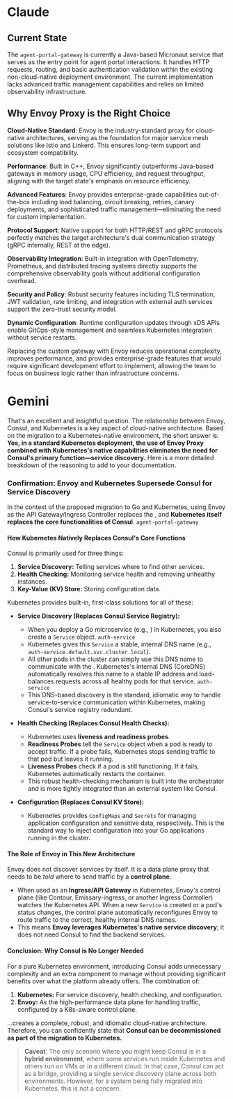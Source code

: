 # Claude

## Current State

The `agent-portal-gateway` is currently a Java-based Micronaut service that serves as the entry
point for agent portal interactions. It handles HTTP requests, routing, and basic authentication
validation within the existing non-cloud-native deployment environment. The current implementation
lacks advanced traffic management capabilities and relies on limited observability infrastructure.

## Why Envoy Proxy is the Right Choice

**Cloud-Native Standard**: Envoy is the industry-standard proxy for cloud-native architectures,
serving as the foundation for major service mesh solutions like Istio and Linkerd. This ensures
long-term support and ecosystem compatibility.

**Performance**: Built in C++, Envoy significantly outperforms Java-based gateways in memory usage,
CPU efficiency, and request throughput, aligning with the target state's emphasis on resource
efficiency.

**Advanced Features**: Envoy provides enterprise-grade capabilities out-of-the-box including load
balancing, circuit breaking, retries, canary deployments, and sophisticated traffic
management—eliminating the need for custom implementation.

**Protocol Support**: Native support for both HTTP/REST and gRPC protocols perfectly matches the
target architecture's dual communication strategy (gRPC internally, REST at the edge).

**Observability Integration**: Built-in integration with OpenTelemetry, Prometheus, and distributed
tracing systems directly supports the comprehensive observability goals without additional
configuration overhead.

**Security and Policy**: Robust security features including TLS termination, JWT validation, rate
limiting, and integration with external auth services support the zero-trust security model.

**Dynamic Configuration**: Runtime configuration updates through xDS APIs enable GitOps-style
management and seamless Kubernetes integration without service restarts.

Replacing the custom gateway with Envoy reduces operational complexity, improves performance, and
provides enterprise-grade features that would require significant development effort to implement,
allowing the team to focus on business logic rather than infrastructure concerns.

# Gemini

That's an excellent and insightful question. The relationship between Envoy, Consul, and Kubernetes
is a key aspect of cloud-native architecture.
Based on the migration to a Kubernetes-native environment, the short answer is:
**Yes, in a standard Kubernetes deployment, the use of Envoy Proxy combined with Kubernetes's native
capabilities eliminates the need for Consul's primary function—service discovery.**
Here is a more detailed breakdown of the reasoning to add to your documentation.

### Confirmation: Envoy and Kubernetes Supersede Consul for Service Discovery

In the context of the proposed migration to Go and Kubernetes, using Envoy as the API
Gateway/Ingress Controller replaces the , and **Kubernetes itself replaces the core functionalities
of Consul**. `agent-portal-gateway`

#### How Kubernetes Natively Replaces Consul's Core Functions

Consul is primarily used for three things:

1. **Service Discovery:** Telling services where to find other services.
2. **Health Checking:** Monitoring service health and removing unhealthy instances.
3. **Key-Value (KV) Store:** Storing configuration data.

Kubernetes provides built-in, first-class solutions for all of these:

- **Service Discovery (Replaces Consul Service Registry):**
    - When you deploy a Go microservice (e.g., ) in Kubernetes, you also create a `Service` object.
      `auth-service`
    - Kubernetes gives this `Service` a stable, internal DNS name (e.g.,
      `auth-service.default.svc.cluster.local`).
    - All other pods in the cluster can simply use this DNS name to communicate with the .
      Kubernetes's internal DNS (CoreDNS) automatically resolves this name to a stable IP address
      and load-balances requests across all healthy pods for that service. `auth-service`
    - This DNS-based discovery is the standard, idiomatic way to handle service-to-service
      communication within Kubernetes, making Consul's service registry redundant.

- **Health Checking (Replaces Consul Health Checks):**
    - Kubernetes uses **liveness and readiness probes**.
    - **Readiness Probes** tell the `Service` object when a pod is ready to accept traffic. If a
      probe fails, Kubernetes stops sending traffic to that pod but leaves it running.
    - **Liveness Probes** check if a pod is still functioning. If it fails, Kubernetes automatically
      restarts the container.
    - This robust health-checking mechanism is built into the orchestrator and is more tightly
      integrated than an external system like Consul.

- **Configuration (Replaces Consul KV Store):**
    - Kubernetes provides `ConfigMaps` and `Secrets` for managing application configuration and
      sensitive data, respectively. This is the standard way to inject configuration into your Go
      applications running in the cluster.

#### The Role of Envoy in This New Architecture

Envoy does not discover services by itself. It is a data plane proxy that needs to be _told_ where
to send traffic by a **control plane**.

- When used as an **Ingress/API Gateway** in Kubernetes, Envoy's control plane (like Contour,
  Emissary-ingress, or another Ingress Controller) watches the Kubernetes API. When a new `Service`
  is created or a pod's status changes, the control plane automatically reconfigures Envoy to route
  traffic to the correct, healthy internal DNS names.
- This means **Envoy leverages Kubernetes's native service discovery**; it does not need Consul to
  find the backend services.

#### Conclusion: Why Consul is No Longer Needed

For a pure Kubernetes environment, introducing Consul adds unnecessary complexity and an extra
component to manage without providing significant benefits over what the platform already offers.
The combination of:

1. **Kubernetes:** For service discovery, health checking, and configuration.
2. **Envoy:** As the high-performance data plane for handling traffic, configured by a K8s-aware
   control plane.

...creates a complete, robust, and idiomatic cloud-native architecture. Therefore, you can
confidently state that **Consul can be decommissioned as part of the migration to Kubernetes.**

> **Caveat**: The only scenario where you might keep Consul is in a **hybrid environment**, where
> some services run inside Kubernetes and others run on VMs or in a different cloud. In that case,
> Consul can act as a bridge, providing a single service discovery plane across both environments.
> However, for a system being fully migrated into Kubernetes, this is not a concern.
>
